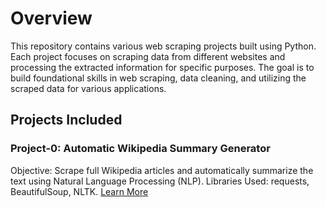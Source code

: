 # Overview

This repository contains various web scraping projects built using Python. Each project focuses on scraping data from different websites and processing the extracted information for specific purposes. The goal is to build foundational skills in web scraping, data cleaning, and utilizing the scraped data for various applications.

## Projects Included

### Project-0: Automatic Wikipedia Summary Generator

Objective: Scrape full Wikipedia articles and automatically summarize the text using Natural Language Processing (NLP).
Libraries Used: requests, BeautifulSoup, NLTK.
[Learn More](https://github.com/jbeninjaa/Web-Scraping/tree/main/Project-0)
